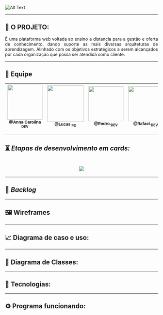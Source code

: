 
![Alt Text](https://github.com/developersapi/LMSApp/blob/main/nEDUC%20.png)

--------------------------------------------------------------------------------------------------------------------
## :microscope: O PROJETO: 

<p align="justify"> É uma plataforma web voltada ao ensino a distancia para a gestão e oferta de conhecimento, dando suporte as mais diversas arquiteturas de aprendizagem. Alinhado com os objetivos estratégicos a serem alcançados por cada organização que possa ser atendida como cliente.</p>


--------------------------------------------------------------------------------------------------------------------
## 	:handshake: Equipe

[<img src="https://github.com/developersapi/LMSApp/blob/main/ana.jpeg" width=115 > <br> <sub> @Anna Carolina <sub> DEV </sub>](https://github.com/AnnaCMendes)| [<img src="https://github.com/developersapi/LMSApp/blob/main/lucas.jpg" width=120 > <br> <sub> @Lucas <sub> PO </sub>](https://github.com/lucassilva676) | [<img src="https://github.com/developersapi/LMSApp/blob/main/pedrofs.jpg" width=115 > <br> <sub> @Pedro <sub> DEV </sub>](https://github.com/PedroSilva201) | [<img src="https://github.com/developersapi/LMSApp/blob/main/rafael.jpeg" width=115 > <br> <sub> @Rafael <sub> DEV </sub>](https://github.com/rafaeldossper)| [<img src="https://github.com/developersapi/LMSApp/blob/main/ricardofoto.jpg" width=115 > <br> <sub> @Ricardo <sub> SM </sub>](https://github.com/RicardoSousaPaiva) 
 | :---: |:---:|:---:|:---:|:---:|

--------------------------------------------------------------------------------------------------------------------

## :hourglass_flowing_sand: **_Etapas de desenvolvimento em cards:_**

## <h1 align="center"> ![](https://github.com/developersapi/LMSApp/blob/sprint1/core/static/images/artefatos/sprint%20card%201%20escuro.png) </h1> 

--------------------------------------------------------------------------------------------------------------------

## :bookmark: **_Backlog_**

--------------------------------------------------------------------------------------------------------------------

## :framed_picture: Wireframes

--------------------------------------------------------------------------------------------------------------------

## :chart_with_upwards_trend: Diagrama de caso e uso:

--------------------------------------------------------------------------------------------------------------------

## :tea: Diagrama de Classes:

--------------------------------------------------------------------------------------------------------------------

## :rocket: Tecnologias:

--------------------------------------------------------------------------------------------------------------------

## :gear: Programa funcionando:
